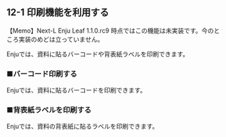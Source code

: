 12-1 印刷機能を利用する
-----------------------
<div class="alert alert-info">【Memo】Next-L Enju Leaf 1.1.0.rc9 時点ではこの機能は未実装です。今のところ実装のめどは立っていません。
</div>

Enjuでは、資料に貼るバーコードや背表紙ラベルを印刷できます。

### ■バーコード印刷する

Enjuでは、資料に貼るバーコードを印刷できます。

### ■背表紙ラベルを印刷する

Enjuでは、資料の背表紙に貼るラベルを印刷できます。

